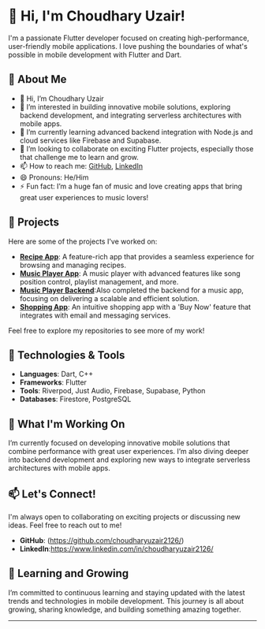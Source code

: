 # 👋 Hi, I'm Choudhary Uzair!

I'm a passionate Flutter developer focused on creating high-performance, user-friendly mobile applications. I love pushing the boundaries of what's possible in mobile development with Flutter and Dart.

## 🌟 About Me

- 👋 Hi, I’m Choudhary Uzair
- 👀 I’m interested in building innovative mobile solutions, exploring backend development, and integrating serverless architectures with mobile apps.
- 🌱 I’m currently learning advanced backend integration with Node.js and cloud services like Firebase and Supabase.
- 💞️ I’m looking to collaborate on exciting Flutter projects, especially those that challenge me to learn and grow.
- 📫 How to reach me: [GitHub](https://github.com/choudharyuzair2126), [LinkedIn](https://www.linkedin.com/in/choudharyuzair2126/)
- 😄 Pronouns: He/Him
- ⚡ Fun fact: I’m a huge fan of music and love creating apps that bring great user experiences to music lovers!

## 🌟 Projects

Here are some of the projects I've worked on:

- **[Recipe App](https://github.com/choudharyuzair2126/Recipies-App)**: A feature-rich app that provides a seamless experience for browsing and managing recipes.
- **[Music Player App](https://github.com/choudharyuzair2126/Music_App-Client_Side)**: A music player with advanced features like song position control, playlist management, and more.
- **[Music Player Backend](https://github.com/choudharyuzair2126/Music_App-Server_Side)**:Also completed the backend for a music app, focusing on delivering a scalable and efficient solution.
- **[Shopping App](https://github.com/choudharyuzair2126/Shopping_App-with-Firebase)**: An intuitive shopping app with a 'Buy Now' feature that integrates with email and messaging services.

Feel free to explore my repositories to see more of my work!

## 🔧 Technologies & Tools

- **Languages**: Dart, C++
- **Frameworks**: Flutter
- **Tools**: Riverpod, Just Audio, Firebase, Supabase, Python
- **Databases**: Firestore, PostgreSQL

## 🚀 What I'm Working On

I’m currently focused on developing innovative mobile solutions that combine performance with great user experiences. I’m also diving deeper into backend development and exploring new ways to integrate serverless architectures with mobile apps.

## 📫 Let's Connect!

I'm always open to collaborating on exciting projects or discussing new ideas. Feel free to reach out to me!

- **GitHub**: (https://github.com/choudharyuzair2126/)
- **LinkedIn**:https://www.linkedin.com/in/choudharyuzair2126/

## 🌱 Learning and Growing

I’m committed to continuous learning and staying updated with the latest trends and technologies in mobile development. This journey is all about growing, sharing knowledge, and building something amazing together.

---

<!---
choudharyuzair2126/choudharyuzair2126 is a ✨ special ✨ repository because its `README.md` (this file) appears on your GitHub profile.
You can click the Preview link to take a look at your changes.
--->
